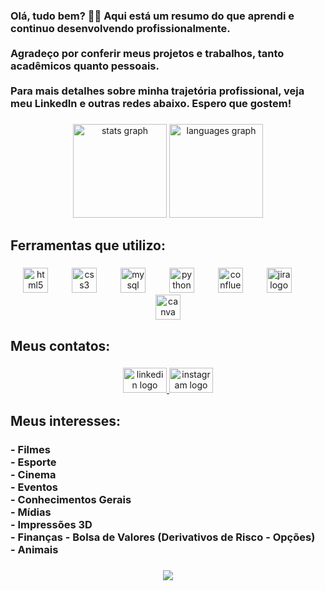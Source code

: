 <h3 align="left">Olá, tudo bem? 👋🏻 Aqui está um resumo do que aprendi e continuo desenvolvendo profissionalmente. <br><br>Agradeço por conferir meus projetos e trabalhos, tanto acadêmicos quanto pessoais.<br><br>Para mais detalhes sobre minha trajetória profissional, veja meu LinkedIn e outras redes abaixo. Espero que gostem!</h3>

###

<div align="center">
  <img src="https://github-readme-stats.vercel.app/api?username=wesleycarvalhopereira&hide_title=false&hide_rank=false&show_icons=true&include_all_commits=true&count_private=true&disable_animations=false&theme=dracula&locale=en&hide_border=false&order=1" height="150" alt="stats graph"  />
  <img src="https://github-readme-stats.vercel.app/api/top-langs?username=wesleycarvalhopereira&locale=en&hide_title=false&layout=compact&card_width=320&langs_count=5&theme=dracula&hide_border=false&order=2" height="150" alt="languages graph"  />
</div>

###

<h2 align="left">Ferramentas que utilizo:</h2>

###

<div align="center">
  <img src="https://cdn.jsdelivr.net/gh/devicons/devicon/icons/html5/html5-original.svg" height="40" alt="html5 logo"  />
  <img width="30" />
  <img src="https://cdn.jsdelivr.net/gh/devicons/devicon/icons/css3/css3-original.svg" height="40" alt="css3 logo"  />
  <img width="30" />
  <img src="https://cdn.jsdelivr.net/gh/devicons/devicon/icons/mysql/mysql-original.svg" height="40" alt="mysql logo"  />
  <img width="30" />
  <img src="https://cdn.jsdelivr.net/gh/devicons/devicon/icons/python/python-original.svg" height="40" alt="python logo"  />
  <img width="30" />
  <img src="https://cdn.jsdelivr.net/gh/devicons/devicon/icons/confluence/confluence-original.svg" height="40" alt="confluence logo"  />
  <img width="30" />
  <img src="https://cdn.jsdelivr.net/gh/devicons/devicon/icons/jira/jira-original.svg" height="40" alt="jira logo"  />
  <img width="30" />
  <img src="https://cdn.jsdelivr.net/gh/devicons/devicon/icons/canva/canva-original.svg" height="40" alt="canva logo"  />
</div>

###

<h2 align="left">Meus contatos:</h2>

###

<div align="center">
  <a href="https://www.linkedin.com/in/wesley-carvalho/" target="_blank">
    <img src="https://raw.githubusercontent.com/maurodesouza/profile-readme-generator/master/src/assets/icons/social/linkedin/default.svg" width="70" height="40" alt="linkedin logo"  />
  </a>
  <a href="https://www.instagram.com/_wgold/" target="_blank">
    <img src="https://raw.githubusercontent.com/maurodesouza/profile-readme-generator/master/src/assets/icons/social/instagram/default.svg" width="70" height="40" alt="instagram logo"  />
  </a>
</div>

###

<h2 align="left">Meus interesses:</h2>

###

<h3 align="left">- Filmes<br>- Esporte<br>- Cinema<br>- Eventos<br>- Conhecimentos Gerais<br>- Mídias<br>- Impressões 3D<br>- Finanças - Bolsa de Valores (Derivativos de Risco - Opções)<br>- Animais</h3>

###

<div align="center">
  <img src="https://profile-counter.glitch.me/wesleycarvalhopereira/count.svg?"  />
</div>

###
